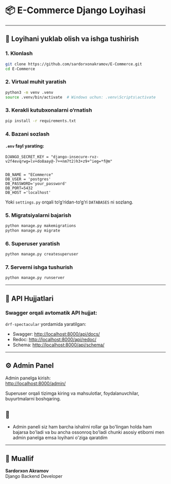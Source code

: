 
# 📦 E-Commerce Django Loyihasi


---

## 📁 Loyihani yuklab olish va ishga tushirish

### 1. Klonlash

```bash
git clone https://github.com/sardorxonakramov/E-Commerce.git
cd E-Commerce
```

### 2. Virtual muhit yaratish

```bash
python3 -m venv .venv
source .venv/bin/activate  # Windows uchun: .venv\Scripts\activate
```

### 3. Kerakli kutubxonalarni o‘rnatish

```bash
pip install -r requirements.txt
```

### 4. Bazani sozlash

#### `.env` fayl yarating:

```env
DJANGO_SECRET_KEY = "django-insecure-rvz-v2f4evqrwg=lv+do8aay@-7++nm7t2)h3+z9+^ieg=*f@m"


DB_NAME = "ECommerce"
DB_USER = 'postgres'
DB_PASSWORD='your_password'
DB_PORT=5432
DB_HOST ='localhost'
```

Yoki `settings.py` orqali to‘g‘ridan-to‘g‘ri `DATABASES` ni sozlang.

### 5. Migratsiyalarni bajarish

```bash
python manage.py makemigrations
python manage.py migrate
```

### 6. Superuser yaratish

```bash
python manage.py createsuperuser
```

### 7. Serverni ishga tushurish

```bash
python manage.py runserver
```

---

## 📑 API Hujjatlari

### Swagger orqali avtomatik API hujjat:
`drf-spectacular` yordamida yaratilgan:

- Swagger: [http://localhost:8000/api/docs/](http://localhost:8000/api/docs/)
- Redoc: [http://localhost:8000/api/redoc/](http://localhost:8000/api/redoc/)
- Schema: [http://localhost:8000/api/schema/](http://localhost:8000/api/schema/)

---


## ⚙️ Admin Panel

Admin panelga kirish:  
[http://localhost:8000/admin/](http://localhost:8000/admin/)

Superuser orqali tizimga kiring va mahsulotlar, foydalanuvchilar, buyurtmalarni boshqaring.
## 👀
- Admin paneli siz ham barcha ishalrni rollar ga bo'lingan holda ham bajarsa bo'ladi va bu ancha ossonroq bo'ladi chunki asosiy etiborni men admin panelga emsa loyihani o'ziga qaratdim


---



## 📌 Muallif

**Sardorxon Akramov**  
Django Backend Developer
